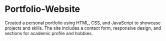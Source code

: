 # Portfolio-Website
Created a personal portfolio using HTML, CSS, and JavaScript to showcase projects and skills. The site includes a contact form, responsive design, and sections for academic profile and hobbies.
